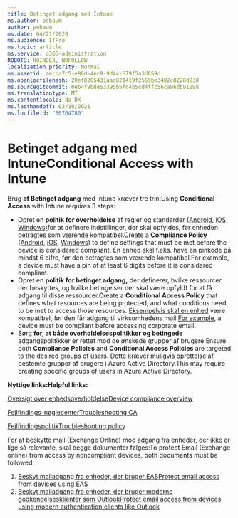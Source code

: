 ```yaml
---
title: Betinget adgang med Intune
ms.author: pebaum
author: pebaum
ms.date: 04/21/2020
ms.audience: ITPro
ms.topic: article
ms.service: o365-administration
ROBOTS: NOINDEX, NOFOLLOW
localization_priority: Normal
ms.assetid: aecba7c5-e86d-4ec8-9d44-679f5a3d659d
ms.openlocfilehash: 20ef8205431aad821419f2559be3402c8228d838
ms.sourcegitcommit: 0eb4f9bde53395b5fd4b5cd4ffc56ca96db91298
ms.translationtype: MT
ms.contentlocale: da-DK
ms.lasthandoff: 03/10/2021
ms.locfileid: "50704780"
---
```

# <a name="conditional-access-with-intune"></a><span data-ttu-id="f2f58-102">Betinget adgang med Intune</span><span class="sxs-lookup"><span data-stu-id="f2f58-102">Conditional Access with Intune</span></span>

<span data-ttu-id="f2f58-103">Brug  **af Betinget adgang**  med Intune kræver tre trin:</span><span class="sxs-lookup"><span data-stu-id="f2f58-103">Using  **Conditional Access**  with Intune requires 3 steps:</span></span>

- <span data-ttu-id="f2f58-104">Opret en  **politik for overholdelse**  af regler og standarder [(Android,](https://docs.microsoft.com/intune/compliance-policy-create-android)  [iOS,](https://docs.microsoft.com/intune/compliance-policy-create-ios)  [Windows)](https://docs.microsoft.com//intune/compliance-policy-create-windows)for at definere indstillinger, der skal opfyldes, før enheden betragtes som værende kompatibel.</span><span class="sxs-lookup"><span data-stu-id="f2f58-104">Create a  **Compliance Policy**  ([Android](https://docs.microsoft.com/intune/compliance-policy-create-android),  [iOS](https://docs.microsoft.com/intune/compliance-policy-create-ios),  [Windows](https://docs.microsoft.com//intune/compliance-policy-create-windows)) to define settings that must be met before the device is considered compliant.</span></span> <span data-ttu-id="f2f58-105">En enhed skal f.eks. have en pinkode på mindst 6 cifre, før den betragtes som værende kompatibel.</span><span class="sxs-lookup"><span data-stu-id="f2f58-105">For example, a device must have a pin of at least 6 digits before it is considered compliant.</span></span>
- <span data-ttu-id="f2f58-106">Opret en **politik for betinget adgang,**  der definerer, hvilke ressourcer der beskyttes, og hvilke betingelser der skal være opfyldt for at få adgang til disse ressourcer.</span><span class="sxs-lookup"><span data-stu-id="f2f58-106">Create a **Conditional Access Policy**  that defines what resources are being protected, and what conditions need to be met to access those resources.</span></span>  <span data-ttu-id="f2f58-107">[Eksempelvis skal en enhed](https://docs.microsoft.com/intune/tutorial-protect-email-on-unmanaged-devices#create-conditional-access-policies)  være kompatibel, før den får adgang til virksomhedens mail.</span><span class="sxs-lookup"><span data-stu-id="f2f58-107">[For example,](https://docs.microsoft.com/intune/tutorial-protect-email-on-unmanaged-devices#create-conditional-access-policies)  a device must be compliant before accessing corporate email.</span></span>
- <span data-ttu-id="f2f58-108">Sørg **for, at både overholdelsespolitikker**  **og betingede**  adgangspolitikker er rettet mod de ønskede grupper af brugere.</span><span class="sxs-lookup"><span data-stu-id="f2f58-108">Ensure both **Compliance Policies**  and  **Conditional Access Policies**  are targeted to the desired groups of users.</span></span> <span data-ttu-id="f2f58-109">Dette kræver muligvis oprettelse af bestemte grupper af brugere i Azure Active Directory.</span><span class="sxs-lookup"><span data-stu-id="f2f58-109">This may require creating specific groups of users in Azure Active Directory.</span></span>

<span data-ttu-id="f2f58-110">**Nyttige links:**</span><span class="sxs-lookup"><span data-stu-id="f2f58-110">**Helpful links:**</span></span>

[<span data-ttu-id="f2f58-111">Oversigt over enhedsoverholdelse</span><span class="sxs-lookup"><span data-stu-id="f2f58-111">Device compliance overview</span></span>](https://docs.microsoft.com/intune/device-compliance-get-started)

[<span data-ttu-id="f2f58-112">Fejlfindings-nøglecenter</span><span class="sxs-lookup"><span data-stu-id="f2f58-112">Troubleshooting CA</span></span>](https://docs.microsoft.com/intune/troubleshoot-conditional-access)

[<span data-ttu-id="f2f58-113">Fejlfindingspolitik</span><span class="sxs-lookup"><span data-stu-id="f2f58-113">Troubleshooting policy</span></span>](https://docs.microsoft.com/troubleshoot/mem/intune/troubleshoot-policies-in-microsoft-intune)

<span data-ttu-id="f2f58-114">For at beskytte mail (Exchange Online) mod adgang fra enheder, der ikke er lige så relevante, skal begge dokumenter følges:</span><span class="sxs-lookup"><span data-stu-id="f2f58-114">To protect Email (Exchange online) from access by noncompliant devices, both documents must be followed:</span></span>

1. [<span data-ttu-id="f2f58-115">Beskyt mailadgang fra enheder, der bruger EAS</span><span class="sxs-lookup"><span data-stu-id="f2f58-115">Protect email access from devices using EAS</span></span>](https://docs.microsoft.com/intune/tutorial-protect-email-on-unmanaged-devices)
2. [<span data-ttu-id="f2f58-116">Beskyt mailadgang fra enheder, der bruger moderne godkendelsesklienter som Outlook</span><span class="sxs-lookup"><span data-stu-id="f2f58-116">Protect email access from devices using modern authentication clients like Outlook</span></span>](https://docs.microsoft.com/intune/tutorial-protect-email-on-enrolled-devices)